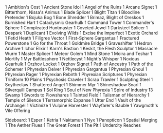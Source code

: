 1 Ambition's Cost
1 Ancient Stone Idol
1 Angel of the Ruins
1 Arcane Signet
1 Bitterthorn, Nissa's Animus
1 Blade Splicer
1 Blight Titan
1 Bloodline Pretender
1 Bojuka Bog
1 Bone Shredder
1 Brimaz, Blight of Oreskos
1 Burnished Hart
1 Cataclysmic Gearhulk
1 Command Tower
1 Commander's Sphere
1 Compleated Huntmaster
1 Coveted Jewel
1 Darksteel Splicer
1 Despark
1 Duplicant
1 Evolving Wilds
1 Excise the Imperfect
1 Exotic Orchard
1 Fetid Heath
1 Filigree Vector
1 First-Sphere Gargantua
1 Fractured Powerstone
1 Go for the Throat
1 Goldmire Bridge
1 Graveshifter
1 Hedron Archive
1 Ichor Elixir
1 Karn's Bastion
1 Keskit, the Flesh Sculptor
1 Massacre Wurm
1 Master Splicer
1 Meteor Golem
1 Mind Stone
1 Moira and Teshar
1 Mortify
1 Myr Battlesphere
1 Nettlecyst
1 Night's Whisper
1 Noxious Gearhulk
1 Orzhov Locket
1 Orzhov Signet
1 Path of Ancestry
1 Path of the Schemer
1 Phyrexian Delver
1 Phyrexian Gargantua
1 Phyrexian Ghoul
1 Phyrexian Rager
1 Phyrexian Rebirth
1 Phyrexian Scriptures
1 Phyrexian Triniform
10 Plains
1 Psychosis Crawler
1 Scrap Trawler
1 Sculpting Steel
1 Scytheclaw
1 Shattered Angel
1 Shimmer Myr
1 Shineshadow Snarl
1 Silverquill Campus
1 Sol Ring
1 Soul of New Phyrexia
1 Spire of Industry
13 Swamp
1 Swords to Plowshares
1 Tainted Field
1 Talisman of Hierarchy
1 Temple of Silence
1 Terramorphic Expanse
1 Utter End
1 Vault of the Archangel
1 Victimize
1 Vulpine Harvester
1 Wayfarer's Bauble
1 Yawgmoth's Vile Offering

Sideboard:
1 Esper
1 Ketria
1 Naktamun
1 Nyx
1 Panopticon
1 Spatial Merging
1 The Aether Flues
1 The Great Forest
1 The Pit
1 Undercity Reaches